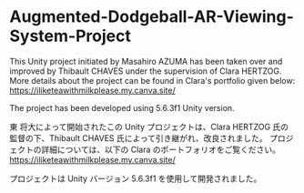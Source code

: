 # Augmented-Dodgeball-AR-Viewing-System-Project

This Unity project initiated by Masahiro AZUMA has been taken over and improved by Thibault CHAVES under the supervision of Clara HERTZOG.
More details about the project can be found in Clara's portfolio given below:
https://iliketeawithmilkplease.my.canva.site/

The project has been developed using 5.6.3f1 Unity version.

東 将大によって開始されたこの Unity プロジェクトは、Clara HERTZOG 氏の監督の下、Thibault CHAVES 氏によって引き継がれ、改良されました。
プロジェクトの詳細については、以下の Clara のポートフォリオをご覧ください。
https://iliketeawithmilkplease.my.canva.site/

プロジェクトは Unity バージョン 5.6.3f1 を使用して開発されました。
